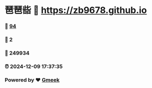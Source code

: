 # 琶琶啙 :link: https://zb9678.github.io 
### :page_facing_up: [94](https://zb9678.github.io/tag.html) 
### :speech_balloon: 2 
### :hibiscus: 249934 
### :alarm_clock: 2024-12-09 17:37:35 
### Powered by :heart: [Gmeek](https://github.com/Meekdai/Gmeek)

